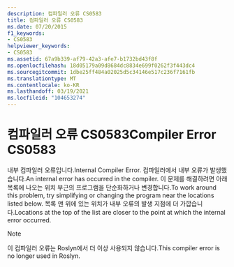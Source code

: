 ```yaml
---
description: 컴파일러 오류 CS0583
title: 컴파일러 오류 CS0583
ms.date: 07/20/2015
f1_keywords:
- CS0583
helpviewer_keywords:
- CS0583
ms.assetid: 67a9b339-af79-42a3-afe7-b1732bd43f8f
ms.openlocfilehash: 18d05179a09d8684dc8834e699f0262f3f443dc4
ms.sourcegitcommit: 1dbe25ff484a02025d5c34146e517c236f7161fb
ms.translationtype: MT
ms.contentlocale: ko-KR
ms.lasthandoff: 03/19/2021
ms.locfileid: "104653274"
---
```

# <a name="compiler-error-cs0583"></a><span data-ttu-id="2d5c0-103">컴파일러 오류 CS0583</span><span class="sxs-lookup"><span data-stu-id="2d5c0-103">Compiler Error CS0583</span></span>

<span data-ttu-id="2d5c0-104">내부 컴파일러 오류입니다.</span><span class="sxs-lookup"><span data-stu-id="2d5c0-104">Internal Compiler Error.</span></span> <span data-ttu-id="2d5c0-105">컴파일러에서 내부 오류가 발생했습니다.</span><span class="sxs-lookup"><span data-stu-id="2d5c0-105">An internal error has occurred in the compiler.</span></span> <span data-ttu-id="2d5c0-106">이 문제를 해결하려면 아래 목록에 나오는 위치 부근의 프로그램을 단순화하거나 변경합니다.</span><span class="sxs-lookup"><span data-stu-id="2d5c0-106">To work around this problem, try simplifying or changing the program near the locations listed below.</span></span> <span data-ttu-id="2d5c0-107">목록 맨 위에 있는 위치가 내부 오류의 발생 지점에 더 가깝습니다.</span><span class="sxs-lookup"><span data-stu-id="2d5c0-107">Locations at the top of the list are closer to the point at which the internal error occurred.</span></span>

> [!NOTE]
> <span data-ttu-id="2d5c0-108">이 컴파일러 오류는 Roslyn에서 더 이상 사용되지 않습니다.</span><span class="sxs-lookup"><span data-stu-id="2d5c0-108">This compiler error is no longer used in Roslyn.</span></span>
